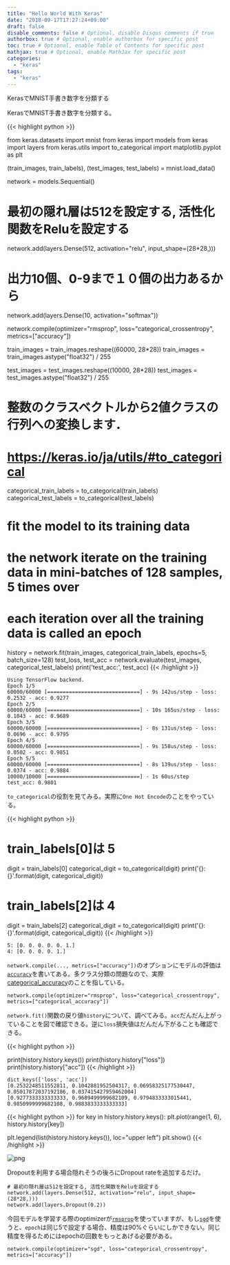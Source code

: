 ```yaml
---
title: "Hello World With Keras"
date: "2018-09-17T17:27:24+09:00"
draft: false
disable_comments: false # Optional, disable Disqus comments if true
authorbox: true # Optional, enable authorbox for specific post
toc: true # Optional, enable Table of Contents for specific post
mathjax: true # Optional, enable MathJax for specific post
categories:
  - "keras"
tags:
  - "keras"
---
```


KerasでMNIST手書き数字を分類する


KerasでMNIST手書き数字を分類する。

{{< highlight python >}}

from keras.datasets import mnist
from keras import models
from keras import layers
from keras.utils import to_categorical
import matplotlib.pyplot as plt


(train_images, train_labels), (test_images, test_labels) = mnist.load_data()


network = models.Sequential()

# 最初の隠れ層は512を設定する, 活性化関数をReluを設定する
network.add(layers.Dense(512, activation="relu", input_shape=(28*28,)))

# 出力10個、0-9まで１０個の出力あるから
network.add(layers.Dense(10, activation="softmax"))

network.compile(optimizer="rmsprop", loss="categorical_crossentropy", metrics=["accuracy"])

train_images = train_images.reshape((60000, 28*28))
train_images = train_images.astype("float32") / 255

test_images = test_images.reshape((10000, 28*28))
test_images = test_images.astype("float32") / 255

# 整数のクラスベクトルから2値クラスの行列への変換します．
# https://keras.io/ja/utils/#to_categorical
categorical_train_labels = to_categorical(train_labels)
categorical_test_labels = to_categorical(test_labels)

# fit the model to its training data
# the network iterate on the training data in mini-batches of 128 samples, 5 times over
# each iteration over all the training data is called an epoch
history = network.fit(train_images, categorical_train_labels, epochs=5, batch_size=128)
test_loss, test_acc = network.evaluate(test_images, categorical_test_labels)
print('test_acc:', test_acc) 
{{< /highlight >}}

```
Using TensorFlow backend.
Epoch 1/5
60000/60000 [==============================] - 9s 142us/step - loss: 0.2532 - acc: 0.9277
Epoch 2/5
60000/60000 [==============================] - 10s 165us/step - loss: 0.1043 - acc: 0.9689
Epoch 3/5
60000/60000 [==============================] - 8s 131us/step - loss: 0.0696 - acc: 0.9795
Epoch 4/5
60000/60000 [==============================] - 9s 158us/step - loss: 0.0502 - acc: 0.9851
Epoch 5/5
60000/60000 [==============================] - 8s 139us/step - loss: 0.0374 - acc: 0.9884
10000/10000 [==============================] - 1s 60us/step
test_acc: 0.9801
```

`to_categorical`の役割を見てみる。実際に`One Hot Encode`のことをやっている。

{{< highlight python >}}


# train_labels[0]は 5
digit = train_labels[0]
categorical_digit = to_categorical(digit)
print('{}: {}'.format(digit, categorical_digit))

# train_labels[2]は 4
digit = train_labels[2]
categorical_digit = to_categorical(digit)
print('{}: {}'.format(digit, categorical_digit))
{{< /highlight >}}

```
5: [0. 0. 0. 0. 0. 1.]
4: [0. 0. 0. 0. 1.]
```

`network.compile(..., metrics=["accuracy"])`のオプションにモデルの評価は[`accuracy`](https://github.com/keras-team/keras/blob/d8b226f26b35348d934edb1213061993e7e5a1fa/keras/engine/training.py#L651)を書いてある。多クラス分類の問題なので、実際[categorical_accuracy](https://github.com/keras-team/keras/blob/c2e36f369b411ad1d0a40ac096fe35f73b9dffd3/keras/metrics.py#L13)のことを指している。

```
network.compile(optimizer="rmsprop", loss="categorical_crossentropy", metrics=["categorical_accuracy"])
```

`network.fit()`関数の戻り値`history`について、調べてみる。`acc`だんだん上がっていることを図で確認できる。逆に`loss`損失値はだんだん下がることも確認できる。

{{< highlight python >}}

print(history.history.keys())
print(history.history["loss"])
print(history.history["acc"])
{{< /highlight >}}

```
dict_keys(['loss', 'acc'])
[0.2532248511552811, 0.1042881952504317, 0.06958325177530447, 0.05017872037192186, 0.037415427959462004]
[0.9277333333333333, 0.9689499999682109, 0.9794833333015441, 0.9850999999682108, 0.9883833333333333]
```



{{< highlight python >}}
for key in history.history.keys():
    plt.plot(range(1, 6), history.history[key])
    
plt.legend(list(history.history.keys()), loc="upper left")
plt.show()
{{< /highlight >}}

![png](../../hello-world-with-keras/1.png) 

Dropoutを利用する場合隠れそうの後ろにDropout rateを追加するだけ。

```
# 最初の隠れ層は512を設定する, 活性化関数をReluを設定する
network.add(layers.Dense(512, activation="relu", input_shape=(28*28,)))
network.add(layers.Dropout(0.2))
```

今回モデルを学習する際のoptimizerが[`rmsprop`](https://keras.io/optimizers/#rmsprop)を使っていますが、もし[`sgd`](https://keras.io/optimizers/#sgd)を使うと、`epoch`は同じ5で設定する場合、精度は90%ぐらいにしかできない。同じ精度を得るためにはepochの回数をもっとあげる必要がある。

```
network.compile(optimizer="sgd", loss="categorical_crossentropy", metrics=["accuracy"])
```
